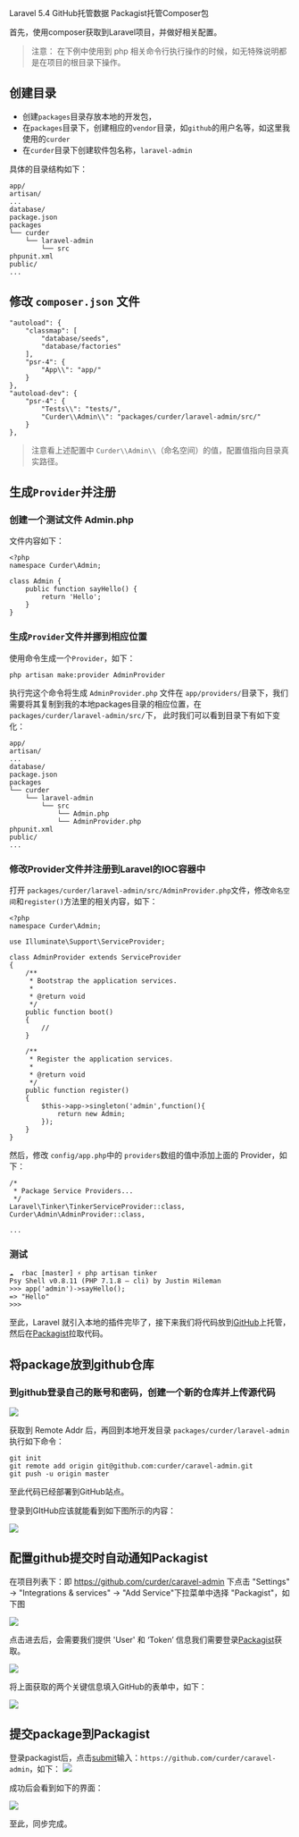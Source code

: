 Laravel 5.4
GitHub托管数据
Packagist托管Composer包


首先，使用composer获取到Laravel项目，并做好相关配置。

> 注意： 在下例中使用到 php 相关命令行执行操作的时候，如无特殊说明都是在项目的根目录下操作。

## 创建目录

- 创建`packages`目录存放本地的开发包，
- 在`packages`目录下，创建相应的`vendor`目录，如`github`的用户名等，如这里我使用的`curder`
- 在`curder`目录下创建软件包名称，`laravel-admin`

具体的目录结构如下：

```
app/
artisan/
...
database/
package.json
packages
└── curder
    └── laravel-admin
        └── src
phpunit.xml
public/
...
```

## 修改 `composer.json` 文件

```
"autoload": {
    "classmap": [
        "database/seeds",
        "database/factories"
    ],
    "psr-4": {
        "App\\": "app/"
    }
},
"autoload-dev": {
    "psr-4": {
        "Tests\\": "tests/",
        "Curder\\Admin\\": "packages/curder/laravel-admin/src/"
    }
},
```
> 注意看上述配置中 `Curder\\Admin\\`（命名空间）的值，配置值指向目录真实路径。

## 生成`Provider`并注册

### 创建一个测试文件 Admin.php

文件内容如下：

```
<?php
namespace Curder\Admin;

class Admin {
    public function sayHello() {
        return 'Hello';
    }
}
```

### 生成`Provider`文件并挪到相应位置
使用命令生成一个`Provider`，如下：

```
php artisan make:provider AdminProvider
```
执行完这个命令将生成 `AdminProvider.php` 文件在 `app/providers/`目录下，我们需要将其复制到我的本地packages目录的相应位置，在 `packages/curder/laravel-admin/src/`下，
此时我们可以看到目录下有如下变化：

```
app/
artisan/
...
database/
package.json
packages
└── curder
    └── laravel-admin
        └── src
            └── Admin.php
            └── AdminProvider.php
phpunit.xml
public/
...
```

### 修改Provider文件并注册到Laravel的IOC容器中

打开 `packages/curder/laravel-admin/src/AdminProvider.php`文件，修改`命名空间`和`register()`方法里的相关内容，如下：
```
<?php
namespace Curder\Admin;

use Illuminate\Support\ServiceProvider;

class AdminProvider extends ServiceProvider
{
    /**
     * Bootstrap the application services.
     *
     * @return void
     */
    public function boot()
    {
        //
    }

    /**
     * Register the application services.
     *
     * @return void
     */
    public function register()
    {
        $this->app->singleton('admin',function(){
            return new Admin;
        });
    }
}
```

然后，修改 `config/app.php`中的 `providers`数组的值中添加上面的 Provider，如下：

```
/*
 * Package Service Providers...
 */
Laravel\Tinker\TinkerServiceProvider::class,
Curder\Admin\AdminProvider::class,

...
```

### 测试

```
☁  rbac [master] ⚡ php artisan tinker 
Psy Shell v0.8.11 (PHP 7.1.8 — cli) by Justin Hileman
>>> app('admin')->sayHello();
=> "Hello"
>>>
```

至此，Laravel 就引入本地的插件完毕了，接下来我们将代码放到[GitHub](https://github.com)上托管，然后在[Packagist](https://packagist.org/)拉取代码。

## 将package放到github仓库

### 到github登录自己的账号和密码，创建一个新的仓库并上传源代码

![](images/QQ20170824-144746.jpg)

获取到 Remote Addr 后，再回到本地开发目录 `packages/curder/laravel-admin`执行如下命令：

```
git init
git remote add origin git@github.com:curder/caravel-admin.git
git push -u origin master
```

至此代码已经部署到GitHub站点。

登录到GItHub应该就能看到如下图所示的内容：

![](images/QQ20170824-145514.jpg)


## 配置github提交时自动通知Packagist

在项目列表下：即 https://github.com/curder/caravel-admin 下点击 "Settings" -> "Integrations & services" -> "Add Service"下拉菜单中选择 "Packagist"，如下图

![](images/QQ20170824-145935.jpg)


点击进去后，会需要我们提供 'User' 和 ‘Token’ 信息我们需要登录[Packagist](https://packagist.org/profile/)获取。

![](images/packagist_api_token.jpg)

将上面获取的两个关键信息填入GitHub的表单中，如下：

![](images/github_add_service.jpg)



## 提交package到Packagist

登录packagist后，点击[submit](https://packagist.org/packages/submit)输入：`https://github.com/curder/caravel-admin`，如下：
![](images/packagist_submit_package.jpg)

成功后会看到如下的界面：

![](images/curder_laravel-admin.jpg)

至此，同步完成。


